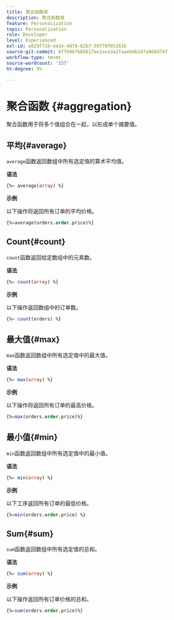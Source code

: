 ```yaml
---
title: 聚合函数库
description: 聚合函数库
feature: Personalization
topic: Personalization
role: Developer
level: Experienced
exl-id: a029f716-ea1e-4d79-82b7-59770f05161b
source-git-commit: 6f7b9bfb65617ee1ace3a2faaebdb24fa068d74f
workflow-type: tm+mt
source-wordcount: '157'
ht-degree: 9%

---
```


# 聚合函数 {#aggregation}

聚合函数用于将多个值组合在一起，以形成单个摘要值。

## 平均{#average}

`average`函数返回数组中所有选定值的算术平均值。

**语法**

```sql
{%= average(array) %}
```

**示例**

以下操作将返回所有订单的平均价格。

```sql
{%=average(orders.order.price)%}
```

## Count{#count}

`count`函数返回给定数组中的元素数。

**语法**

```sql
{%= count(array) %}
```

**示例**

以下操作返回数组中的订单数。

```sql
{%= count(orders) %}
```

## 最大值{#max}

`max`函数返回数组中所有选定值中的最大值。

**语法**

```sql
{%= max(array) %}
```

**示例**

以下操作将返回所有订单的最高价格。

```sql
{%=max(orders.order.price)%}
```

## 最小值{#min}

`min`函数返回数组中所有选定值中的最小值。

**语法**

```sql
{%= min(array) %}
```

**示例**

以下工序返回所有订单的最低价格。

```sql
{%=min(orders.order.price) %}
```

## Sum{#sum}

`sum`函数返回数组中所有选定值的总和。

**语法**

```sql
{%= sum(array) %}
```

**示例**

以下操作返回所有订单价格的总和。

```sql
{%=sum(orders.order.price)%}
```
